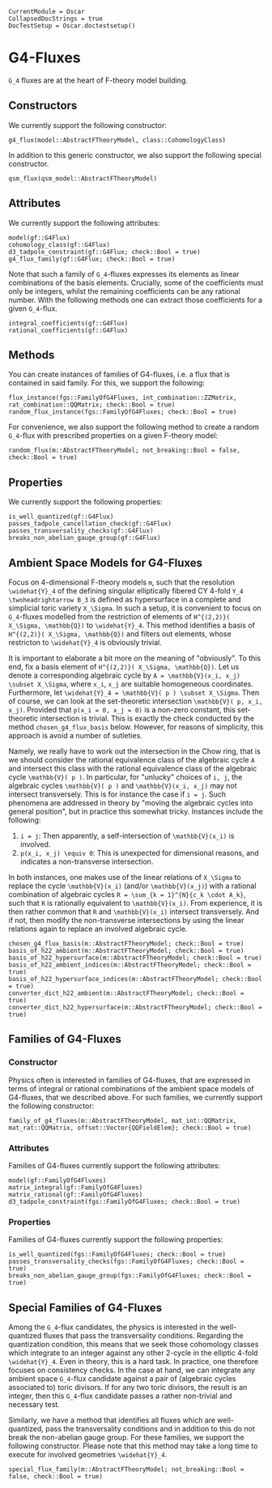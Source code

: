 ```@meta
CurrentModule = Oscar
CollapsedDocStrings = true
DocTestSetup = Oscar.doctestsetup()
```

# G4-Fluxes

``G_4`` fluxes are at the heart of F-theory model building.


## Constructors

We currently support the following constructor:
```@docs
g4_flux(model::AbstractFTheoryModel, class::CohomologyClass)
```
In addition to this generic constructor, we also support the following special constructor.
```@docs
qsm_flux(qsm_model::AbstractFTheoryModel)
```



## Attributes

We currently support the following attributes:
```@docs
model(gf::G4Flux)
cohomology_class(gf::G4Flux)
d3_tadpole_constraint(gf::G4Flux; check::Bool = true)
g4_flux_family(gf::G4Flux; check::Bool = true)
```
Note that such a family of ``G_4``-fluxes expresses its elements
as linear combinations of the basis elements. Crucially, some
of the coefficients must only be integers, whilst the remaining
coefficients can be any rational number. With the following
methods one can extract those coefficients for a given ``G_4``-flux.
```@docs
integral_coefficients(gf::G4Flux)
rational_coefficients(gf::G4Flux)
```


## Methods

You can create instances of families of G4-fluxes, i.e. a flux that
is contained in said family. For this, we support the following:
```@docs
flux_instance(fgs::FamilyOfG4Fluxes, int_combination::ZZMatrix, rat_combination::QQMatrix; check::Bool = true)
random_flux_instance(fgs::FamilyOfG4Fluxes; check::Bool = true)
```
For convenience, we also support the following method to create a
random ``G_4``-flux with prescribed properties on a given F-theory model:
```@docs
random_flux(m::AbstractFTheoryModel; not_breaking::Bool = false, check::Bool = true)
```

## Properties

We currently support the following properties:
```@docs
is_well_quantized(gf::G4Flux)
passes_tadpole_cancellation_check(gf::G4Flux)
passes_transversality_checks(gf::G4Flux)
breaks_non_abelian_gauge_group(gf::G4Flux)
```


## Ambient Space Models for G4-Fluxes

Focus on 4-dimensional F-theory models ``m``, such that the resolution ``\widehat{Y}_4``
of the defining singular elliptically fibered CY 4-fold ``Y_4 \twoheadrightarrow B_3``
is defined as hypersurface in a complete and simplicial toric variety ``X_\Sigma``. In
such a setup, it is convenient to focus on ``G_4``-fluxes modelled from the restriction
of elements of ``H^{(2,2)}( X_\Sigma, \mathbb{Q})`` to ``\widehat{Y}_4``. This method
identifies a basis of ``H^{(2,2)}( X_\Sigma, \mathbb{Q})`` and filters out elements,
whose restricton to ``\widehat{Y}_4`` is obviously trivial.

It is important to elaborate a bit more on the meaning of "obviously". To this end, fix a
basis element of ``H^{(2,2)}( X_\Sigma, \mathbb{Q})``. Let us denote a corresponding algebraic
cycle by ``A = \mathbb{V}(x_i, x_j) \subset X_\Sigma``, where ``x_i``, ``x_j`` are suitable
homogeneous coordinates. Furthermore, let ``\widehat{Y}_4 = \mathbb{V}( p ) \subset X_\Sigma``.
Then of course, we can look at the set-theoretic intersection ``\mathbb{V}( p, x_i, x_j)``.
Provided that ``p(x_i = 0, x_j = 0)`` is a non-zero constant, this set-theoretic intersection
is trivial. This is exactly the check conducted by the method `chosen_g4_flux_basis`
below. However, for reasons of simplicity, this approach is avoid a number of sutleties.

Namely, we really have to work out the intersection in the Chow ring, that is we should consider
the rational equivalence class of the algebraic cycle ``A`` and intersect this class with the
rational equivalence class of the algebraic cycle ``\mathbb{V}( p )``. In particular, for
"unlucky" choices of ``i, j``, the algebraic cycles ``\mathbb{V}( p )`` and ``\mathbb{V}(x_i, x_j)``
may not intersect transversely. This is for instance the case if ``i = j``. Such phenomena are
addressed in theory by "moving the algebraic cycles into general position", but in practice this
somewhat tricky. Instances include the following:
1. ``i = j``: Then apparently, a self-intersection of ``\mathbb{V}(x_i)`` is involved.
2. ``p(x_i, x_j) \equiv 0``: This is unexpected for dimensional reasons, and indicates a
non-transverse intersection.

In both instances, one makes use of the linear relations of ``X_\Sigma`` to replace the cycle 
 ``\mathbb{V}(x_i)`` (and/or ``\mathbb{V}(x_j)``) with a rational combination of algebraic cycles
``R = \sum_{k = 1}^{N}{c_k \cdot A_k}``, such that ``R`` is rationally equivalent to ``\mathbb{V}(x_i)``.
From experience, it is then rather common that ``R`` and ``\mathbb{V}(x_i)`` intersect transversely.
And if not, then modify the non-transverse intersections by using the linear relations again to
replace an involved algebraic cycle.

```@docs
chosen_g4_flux_basis(m::AbstractFTheoryModel; check::Bool = true)
basis_of_h22_ambient(m::AbstractFTheoryModel; check::Bool = true)
basis_of_h22_hypersurface(m::AbstractFTheoryModel; check::Bool = true)
basis_of_h22_ambient_indices(m::AbstractFTheoryModel; check::Bool = true)
basis_of_h22_hypersurface_indices(m::AbstractFTheoryModel; check::Bool = true)
converter_dict_h22_ambient(m::AbstractFTheoryModel; check::Bool = true)
converter_dict_h22_hypersurface(m::AbstractFTheoryModel; check::Bool = true)
```


## Families of G4-Fluxes

### Constructor

Physics often is interested in families of G4-fluxes, that are expressed in terms of
integral or rational combinations of the ambient space models of G4-fluxes, that we
described above. For such families, we currently support the following constructor:

```@docs
family_of_g4_fluxes(m::AbstractFTheoryModel, mat_int::QQMatrix, mat_rat::QQMatrix, offset::Vector{QQFieldElem}; check::Bool = true)
```

### Attributes

Families of G4-fluxes currently support the following attributes:
```@docs
model(gf::FamilyOfG4Fluxes)
matrix_integral(gf::FamilyOfG4Fluxes)
matrix_rational(gf::FamilyOfG4Fluxes)
d3_tadpole_constraint(fgs::FamilyOfG4Fluxes; check::Bool = true)
```

### Properties

Families of G4-fluxes currently support the following properties:
```@docs
is_well_quantized(fgs::FamilyOfG4Fluxes; check::Bool = true)
passes_transversality_checks(fgs::FamilyOfG4Fluxes; check::Bool = true)
breaks_non_abelian_gauge_group(fgs::FamilyOfG4Fluxes; check::Bool = true)
```


## Special Families of G4-Fluxes

Among the ``G_4``-flux candidates, the physics is interested in the well-quantized fluxes that pass
the transversality conditions. Regarding the quantization condition, this means that we seek
those cohomology classes which integrate to an integer against any other 2-cycle in the elliptic
4-fold ``\widehat{Y}_4``. Even in theory, this is a hard task. In practice, one therefore focuses
on consistency checks. In the case at hand, we can integrate any ambient space ``G_4``-flux candidate
against a pair of (algebraic cycles associated to) toric divisors. If for any two toric divisors,
the result is an integer, then this ``G_4``-flux candidate passes a rather non-trivial and necessary
test. 

Similarly, we have a method that identifies all fluxes which are well-quantized, pass the
transversality conditions and in addition to this do not break the non-abelian gauge group.
For these families, we support the following constructor. Please note that this method may take a long
time to execute for involved geometries ``\widehat{Y}_4``.
```@docs
special_flux_family(m::AbstractFTheoryModel; not_breaking::Bool = false, check::Bool = true)
```
